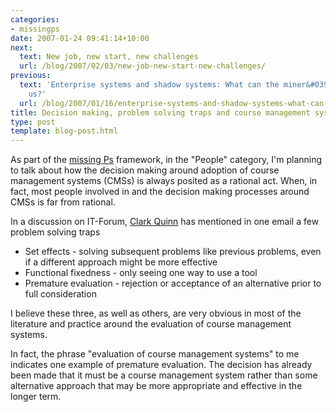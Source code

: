 ```yaml
---
categories:
- missingps
date: 2007-01-24 09:41:14+10:00
next:
  text: New job, new start, new challenges
  url: /blog/2007/02/03/new-job-new-start-new-challenges/
previous:
  text: 'Enterprise systems and shadow systems: What can the miner&#039;s canary tell
    us?'
  url: /blog/2007/01/16/enterprise-systems-and-shadow-systems-what-can-the-miners-canary-tell-us/
title: Decision making, problem solving traps and course management systems
type: post
template: blog-post.html
---
```

As part of the [missing Ps](http://cq-pan.cqu.edu.au/david-jones/blog/?cat=13) framework, in the "People" category, I'm planning to talk about how the decision making around adoption of course management systems (CMSs) is always posited as a rational act. When, in fact, most people involved in and the decision making processes around CMSs is far from rational.

In a discussion on IT-Forum, [Clark Quinn](http://www.quinnovation.com) has mentioned in one email a few problem solving traps

- Set effects - solving subsequent problems like previous problems, even if a different approach might be more effective
- Functional fixedness - only seeing one way to use a tool
- Premature evaluation - rejection or acceptance of an alternative prior to full consideration

I believe these three, as well as others, are very obvious in most of the literature and practice around the evaluation of course management systems.

In fact, the phrase "evaluation of course management systems" to me indicates one example of premature evaluation. The decision has already been made that it must be a course management system rather than some alternative approach that may be more appropriate and effective in the longer term.